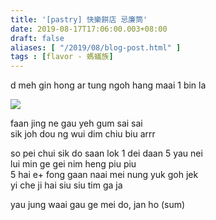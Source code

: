 ```yaml
---
title: '[pastry] 快樂餅店 忌廉筒'
date: 2019-08-17T17:06:00.003+08:00
draft: false
aliases: [ "/2019/08/blog-post.html" ]
tags : [flavor - 螞蟻族]
---
```


d meh gin hong ar tung ngoh hang maai 1 bin la  

![](/images/happycakeshop.jpg)

faan jing ne gau yeh gum sai sai  
sik joh dou ng wui dim chiu biu arrr  
  
so pei chui sik do saan lok 1 dei daan 5 yau nei  
lui min ge gei nim heng piu piu  
5 hai e+ fong gaan naai mei nung yuk goh jek  
yi che ji hai siu siu tim ga ja  
  
yau jung waai gau ge mei do, jan ho (sum)